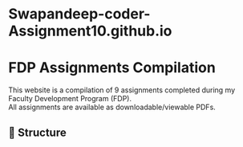 # Swapandeep-coder-Assignment10.github.io
# FDP Assignments Compilation

This website is a compilation of 9 assignments completed during my Faculty Development Program (FDP).  
All assignments are available as downloadable/viewable PDFs.

## 📂 Structure
